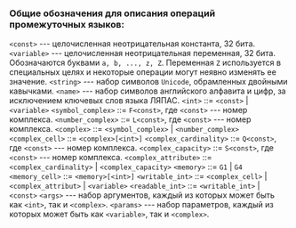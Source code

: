 ### Общие обозначения для описания операций промежуточных языков:
`<const>` --- целочисленная неотрицательная константа, 32 бита.
`<variable>` --- целочисленная неотрицательная переменная, 32 бита. Обозначаются буквами `a, b, ..., z, Z`. Переменная `Z` используется в специальных целях и некоторые операции могут неявно изменять ее значение.
`<string>` --- набор символов `Unicode`, обрамленных двойными кавычками.
`<name>` --- набор символов английского алфавита и цифр, за исключением ключевых слов языка ЛЯПАС.
`<int>` ::= `<const>` | `<variable>`
`<symbol_complex>` ::= `F<const>`, где `<const>` --- номер комплекса.
`<number_complex>` ::= `L<const>`, где `<const>` --- номер комплекса.
`<complex>` ::= `<symbol_complex>` | `<number_complex>`
`<complex_cell>` ::= `<complex>[<int>]`
`<complex_cardinality>` ::= `Q<const>`, где `<const>` --- номер комплекса.
`<complex_capacity>` ::= `S<const>`, где `<const>` --- номер комплекса.
`<complex_attribute>` ::= `<complex_cardinality>` | `<complex_capacity>`
`<memory>` ::= `G1` | `G4`
`<memory_cell>` ::= `<memory>[<int>]`
`<writable_int>` ::= `<complex_cell>` | `<complex_attribut>` | `<variable>`
`<readable_int>` ::= `<writable_int>` | `<const>`
`<args>` --- набор аргументов, каждый из которых может быть как `<int>`, так и `<complex>`.
`<params>` --- набор параметров, каждый из которых может быть как `<variable>`, так и `<complex>`.